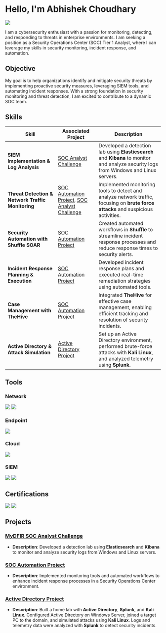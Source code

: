 # Hello, I'm Abhishek Choudhary
<a href="https://www.linkedin.com/in/abhishek-choudhary-secure/"><img src="https://img.shields.io/badge/-LinkedIn-0072b1?&style=for-the-badge&logo=linkedin&logoColor=white" /></a>

I am a cybersecurity enthusiast with a passion for monitoring, detecting, and responding to threats in enterprise environments. I am seeking a position as a Security Operations Center (SOC) Tier 1 Analyst, where I can leverage my skills in security monitoring, incident response, and automation.

## Objective

My goal is to help organizations identify and mitigate security threats by implementing proactive security measures, leveraging SIEM tools, and automating incident responses. With a strong foundation in security monitoring and threat detection, I am excited to contribute to a dynamic SOC team.

## Skills

| Skill                                         | Associated Project         | Description |
|-----------------------------------------------|----------------------------|-------------|
| **SIEM Implementation & Log Analysis**        | [SOC Analyst Challenge](https://github.com/Abhi-Sec1/SOC-Analyst-Challenge/tree/main) | Developed a detection lab using **Elasticsearch** and **Kibana** to monitor and analyze security logs from Windows and Linux servers. |
| **Threat Detection & Network Traffic Monitoring** | [SOC Automation Project](https://github.com/Abhi-Sec1/SOC-Automation-Lab/tree/main), [SOC Analyst Challenge](https://github.com/Abhi-Sec1/SOC-Analyst-Challenge/tree/main) | Implemented monitoring tools to detect and analyze network traffic, focusing on **brute force attacks** and suspicious activities. |
| **Security Automation with Shuffle SOAR**     | [SOC Automation Project](https://github.com/Abhi-Sec1/SOC-Automation-Lab/tree/main) | Created automated workflows in **Shuffle** to streamline incident response processes and reduce response times to security alerts. |
| **Incident Response Planning & Execution**    | [SOC Automation Project](https://github.com/Abhi-Sec1/SOC-Automation-Lab/tree/main) | Developed incident response plans and executed real-time remediation strategies using automated tools. |
| **Case Management with TheHive**              | [SOC Automation Project](https://github.com/Abhi-Sec1/SOC-Automation-Lab/tree/main) | Integrated **TheHive** for effective case management, enabling efficient tracking and resolution of security incidents. |
| **Active Directory & Attack Simulation**      | [Active Directory Project](https://github.com/Abhi-Sec1/Active-Directory/tree/main) | Set up an Active Directory environment, performed brute-force attacks with **Kali Linux**, and analyzed telemetry using **Splunk**. |

## Tools

### Network
<div>
    <img src="https://img.shields.io/badge/-Wireshark-1679A7?&style=for-the-badge&logo=Wireshark&logoColor=white" />
    <img src="https://img.shields.io/badge/-Suricata-EF3B2D?&style=for-the-badge&logo=Suricata&logoColor=white" />
</div>

### Endpoint
<div>
    <img src="https://img.shields.io/badge/-Microsoft_Defender_for_Endpoint-00A4EF?&style=for-the-badge&logo=Microsoft&logoColor=white" />
</div>

### Cloud
<div>
    <img src="https://img.shields.io/badge/-Vultr-0078FF?&style=for-the-badge&logo=Vultr&logoColor=white" />
</div>

### SIEM
<div>
    <img src="https://img.shields.io/badge/-Elastic-005571?&style=for-the-badge&logo=Elastic&logoColor=white" />
    <img src="https://img.shields.io/badge/-Splunk-000000?&style=for-the-badge&logo=Splunk&logoColor=white" />
</div>

## Certifications

<div>
    <img src="https://img.shields.io/badge/-Google_Cybersecurity_Certificate-4285F4?&style=for-the-badge&logo=Google&logoColor=white" />
    <img src="https://img.shields.io/badge/-NSDC_Ethical_Hacking_Certificate-00C853?&style=for-the-badge&logo=National%20Skill%20Development%20Corporation&logoColor=white" />
</div>

## Projects

### [MyDFIR SOC Analyst Challenge](https://github.com/Abhi-Sec1/SOC-Analyst-Challenge/tree/main)
- **Description**: Developed a detection lab using **Elasticsearch** and **Kibana** to monitor and analyze security logs from Windows and Linux servers.

### [SOC Automation Project](https://github.com/Abhi-Sec1/SOC-Automation-Lab/tree/main)
- **Description**: Implemented monitoring tools and automated workflows to enhance incident response processes in a Security Operations Center environment.

### [Active Directory Project](https://github.com/Abhi-Sec1/Active-Directory/tree/main)
- **Description**: Built a home lab with **Active Directory**, **Splunk**, and **Kali Linux**. Configured Active Directory on Windows Server, joined a target PC to the domain, and simulated attacks using **Kali Linux**. Logs and telemetry data were analyzed with **Splunk** to detect security incidents.
